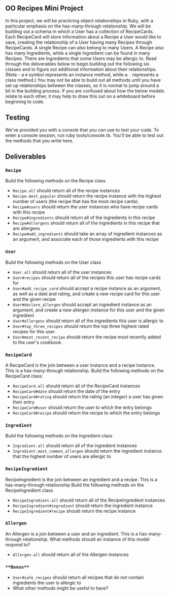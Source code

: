 ## OO Recipes Mini Project

In this project, we will be practicing object relationships in Ruby, with a particular emphasis on the has-many-through relationship.  We will be building out a schema in which a User has a collection of RecipeCards. Each RecipeCard will store information about a Recipe a User would like to save, creating the relationship of a User having many Recipes through RecipeCards. A single Recipe can also belong to many Users.  A Recipe also has many Ingredients, while a single Ingredient can be found in many Recipes.  There are Ingredients that some Users may be allergic to.  Read through the deliverables below to begin building out the following six classes and to figure out additional information about their relationships.  (Note - a `#` symbol represents an instance method, while a `.` represents a class method.)  You may not be able to build out all methods until you have set up relationships between the classes, so it is normal to jump around a bit in the building process.  If you are confused about how the below models relate to each other, it may help to draw this out on a whiteboard before beginning to code.  

## Testing

We've provided you with a console that you can use to test your code. To enter a console session, run ruby tools/console.rb. You'll be able to test out the methods that you write here.

## Deliverables

### `Recipe`
Build the following methods on the Recipe class

- `Recipe.all`
should return all of the recipe instances
- `Recipe.most_popular`
should return the recipe instance with the highest number of users (the recipe that has the most recipe cards).
- `Recipe#users`
should return the user instances who have recipe cards with this recipe
- `Recipe#ingredients`
should return all of the ingredients in this recipe
- `Recipe#allergens`
should return all of the ingredients in this recipe that are allergens
- `Recipe#add_ingredients`
should take an array of ingredient instances as an argument, and associate each of those ingredients with this recipe


### `User`
Build the following methods on the User class

- `User.all`
should return all of the user instances
- `User#recipes`
should return all of the recipes this user has recipe cards for
- `User#add_recipe_card`
should accept a recipe instance as an argument, as well as a date and rating, and create a new recipe card for this user and the given recipe
- `User#declare_allergen`
should accept an ingredient instance as an argument, and create a new allergen instance for this user and the given ingredient
- `User#allergens`
should return all of the ingredients this user is allergic to
- `User#top_three_recipes`
should return the top three highest rated recipes for this user.
- `User#most_recent_recipe`
should return the recipe most recently added to the user's cookbook.



### `RecipeCard`
A RecipeCard is the join between a user instance and a recipe instance.  This is a has-many-through relationship.
Build the following methods on the RecipeCard class:  

- `RecipeCard.all`
should return all of the RecipeCard instances
- `RecipeCard#date`
should return the date of the entry
- `RecipeCard#rating`
should return the rating (an integer) a user has given their entry
- `RecipeCard#user`
should return the user to which the entry belongs
- `RecipeCard#recipe`
should return the recipe to which the entry belongs

### `Ingredient`
Build the following methods on the Ingredient class

- `Ingredient.all`
should return all of the ingredient instances
- `Ingredient.most_common_allergen`
should return the ingredient instance that the highest number of users are allergic to


### `RecipeIngredient`
RecipeIngredient is the join between an ingredient and a recipe.  This is a has-many-through relationship
Build the following methods on the RecipeIngredient class

- `RecipeIngredient.all`
should return all of the RecipeIngredient instances
- `RecipeIngredient#ingredient`
should return the ingredient instance
- `RecipeIngredient#recipe`
should return the recipe instance

### `Allergen`
An Allergen is a join between a user and an ingredient.  This is a has-many-through relationship.  What methods should an instance of this model respond to?

- `Allergen.all`
should return all of the Allergen instances



### `**Bonus**`
- `User#safe_recipes`
should return all recipes that do not contain ingredients the user is allergic to
- What other methods might be useful to have?
